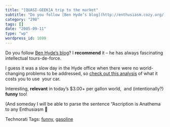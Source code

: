 ```yaml
---
title: "[QUASI-GEEK]A trip to the market"
subtitle: "Do you follow [Ben Hyde’s blog](http://enthusiasm.cozy.org/)? I **recommend** it – he has always fas..."
category: "298"
tags: []
date: "2005-09-11"
type: "wp"
wordpress_id: 1699
---
```

Do you follow [Ben Hyde’s blog](http://enthusiasm.cozy.org/)? I **recommend** it – he has always fascinating intellectual tours-de-force. 

I guess it was a slow day in the Hyde office when there were no world-changing problems to be addressed, so [check out this analysis](http://enthusiasm.cozy.org/archives/2005/08/trip-to-the-market/) of what it costs you to use  your car. 

Interesting, **relevant** in today’s $3.00+ per gallon world,  and (intentionally?) **funny** too!

(And someday I will be able to parse the sentence “Ascription is Anathema to any Enthusiasm 🙂

Technorati Tags: [funny](http://www.technorati.com/tag/funny), [gasoline](http://www.technorati.com/tag/gasoline)